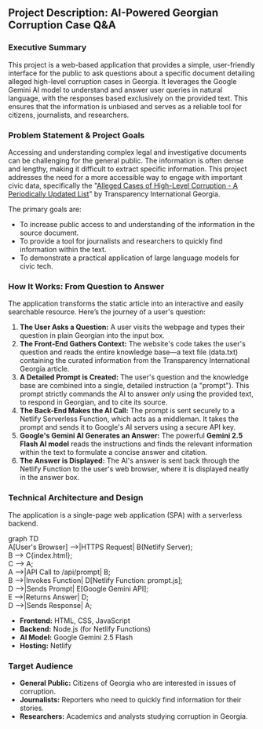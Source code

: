 ## **Project Description: AI-Powered Georgian Corruption Case Q\&A**

### **Executive Summary**

This project is a web-based application that provides a simple, user-friendly interface for the public to ask questions about a specific document detailing alleged high-level corruption cases in Georgia. It leverages the Google Gemini AI model to understand and answer user queries in natural language, with the responses based exclusively on the provided text. This ensures that the information is unbiased and serves as a reliable tool for citizens, journalists, and researchers.

### **Problem Statement & Project Goals**

Accessing and understanding complex legal and investigative documents can be challenging for the general public. The information is often dense and lengthy, making it difficult to extract specific information. This project addresses the need for a more accessible way to engage with important civic data, specifically the "[Alleged Cases of High-Level Corruption \- A Periodically Updated List](https://transparency.ge/ge/blog/magali-donis-korupciis-savaraudo-shemtxvevebi-ganaxlebadi-sia)" by Transparency International Georgia.

The primary goals are:

* To increase public access to and understanding of the information in the source document.  
* To provide a tool for journalists and researchers to quickly find information within the text.  
* To demonstrate a practical application of large language models for civic tech.

### **How It Works: From Question to Answer**

The application transforms the static article into an interactive and easily searchable resource. Here’s the journey of a user's question:

1. **The User Asks a Question:** A user visits the webpage and types their question in plain Georgian into the input box.  
2. **The Front-End Gathers Context:** The website's code takes the user's question and reads the entire knowledge base—a text file (data.txt) containing the curated information from the Transparency International Georgia article.  
3. **A Detailed Prompt is Created:** The user's question and the knowledge base are combined into a single, detailed instruction (a "prompt"). This prompt strictly commands the AI to answer *only* using the provided text, to respond in Georgian, and to cite its source.  
4. **The Back-End Makes the AI Call:** The prompt is sent securely to a Netlify Serverless Function, which acts as a middleman. It takes the prompt and sends it to Google's AI servers using a secure API key.  
5. **Google's Gemini AI Generates an Answer:** The powerful **Gemini 2.5 Flash AI model** reads the instructions and finds the relevant information within the text to formulate a concise answer and citation.  
6. **The Answer is Displayed:** The AI's answer is sent back through the Netlify Function to the user's web browser, where it is displayed neatly in the answer box.

### **Technical Architecture and Design**

The application is a single-page web application (SPA) with a serverless backend.

graph TD  
    A\[User's Browser\] \--\>|HTTPS Request| B(Netlify Server);  
    B \--\> C{index.html};  
    C \--\> A;  
    A \--\>|API Call to /api/prompt| B;  
    B \--\>|Invokes Function| D\[Netlify Function: prompt.js\];  
    D \--\>|Sends Prompt| E\[Google Gemini API\];  
    E \--\>|Returns Answer| D;  
    D \--\>|Sends Response| A;

* **Frontend:** HTML, CSS, JavaScript  
* **Backend:** Node.js (for Netlify Functions)  
* **AI Model:** Google Gemini 2.5 Flash  
* **Hosting:** Netlify

### **Target Audience**

* **General Public:** Citizens of Georgia who are interested in issues of corruption.  
* **Journalists:** Reporters who need to quickly find information for their stories.  
* **Researchers:** Academics and analysts studying corruption in Georgia.